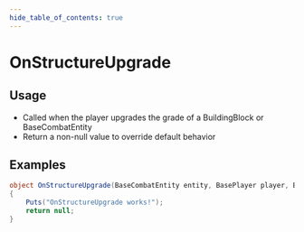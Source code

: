 ```yaml
---
hide_table_of_contents: true
---
```


# OnStructureUpgrade

## Usage

* Called when the player upgrades the grade of a BuildingBlock or BaseCombatEntity
* Return a non-null value to override default behavior

## Examples

```csharp title=""
object OnStructureUpgrade(BaseCombatEntity entity, BasePlayer player, BuildingGrade.Enum grade)
{
    Puts("OnStructureUpgrade works!");
    return null;
}
```
